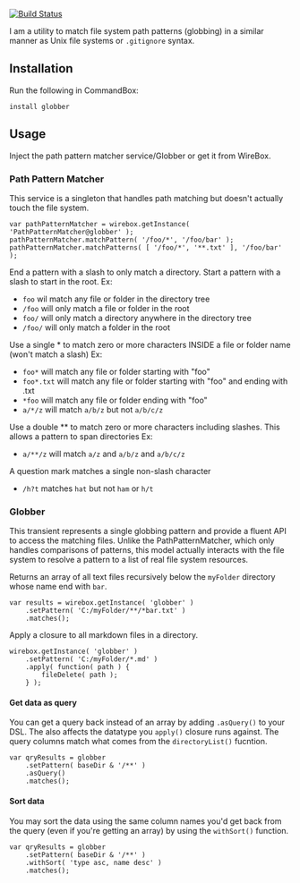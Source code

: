 ﻿[![Build Status](https://travis-ci.org/Ortus-Solutions/globber.svg?branch=master)](https://travis-ci.org/Ortus-Solutions/globber)

I am a utility to match file system path patterns (globbing) in a similar manner as Unix file systems or `.gitignore` syntax.

## Installation

Run  the following in CommandBox:

```
install globber
```

## Usage

Inject the path pattern matcher service/Globber or get it from WireBox.

### Path Pattern Matcher

This service is a singleton that handles path matching but doesn't actually touch the file system.

```
var pathPatternMatcher = wirebox.getInstance( 'PathPatternMatcher@globber' );
pathPatternMatcher.matchPattern( '/foo/*', '/foo/bar' );
pathPatternMatcher.matchPatterns( [ '/foo/*', '**.txt' ], '/foo/bar' );
```

End a pattern with a slash to only match a directory. Start a pattern with a slash to start in the root. Ex:

* `foo` wil match any file or folder in the directory tree
* `/foo` will only match a file or folder in the root
* `foo/` will only match a directory anywhere in the directory tree
* `/foo/` will only match a folder in the root

Use a single * to match zero or more characters INSIDE a file or folder name (won't match a slash) Ex:

* `foo*` will match any file or folder starting with "foo"
* `foo*.txt` will match any file or folder starting with "foo" and ending with .txt
* `*foo` will match any file or folder ending with "foo"
* `a/*/z` will match `a/b/z` but not `a/b/c/z`

Use a double ** to match zero or more characters including slashes. This allows a pattern to span directories Ex:

* `a/**/z` will match `a/z` and `a/b/z` and `a/b/c/z`

A question mark matches a single non-slash character

* `/h?t` matches `hat` but not `ham` or `h/t`

### Globber	

This transient represents a single globbing pattern and provide a fluent API to access the matching files.  Unlike the PathPatternMatcher, which only handles comparisons of patterns, this model actually interacts with the file system to resolve a pattern to a list of real file system resources.

Returns an array of all text files recursively below the `myFolder` directory whose name end with `bar`.
```
var results = wirebox.getInstance( 'globber' )
	.setPattern( 'C:/myFolder/**/*bar.txt' )
	.matches();
```

Apply a closure to all markdown files in a directory.
```
wirebox.getInstance( 'globber' )
	.setPattern( 'C:/myFolder/*.md' )
	.apply( function( path ) {
		fileDelete( path );
	} );
```

#### Get data as query

You can get a query back instead of an array by adding `.asQuery()` to your DSL.  The also affects the datatype you `apply()` closure runs against.
The query columns match what comes from the `directoryList()` fucntion.
```
var qryResults = globber
	.setPattern( baseDir & '/**' )
	.asQuery()
	.matches();
```

#### Sort data

You may sort the data using the same column names you'd get back from the query (even if you're getting an array) by using the `withSort()` function.

```
var qryResults = globber
	.setPattern( baseDir & '/**' )
	.withSort( 'type asc, name desc' )
	.matches();
```